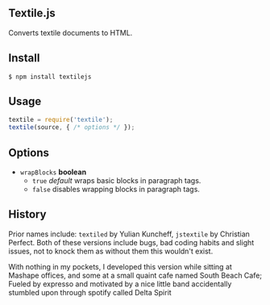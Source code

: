 ## Textile.js

  Converts textile documents to HTML.

## Install

    $ npm install textilejs

## Usage

```js
textile = require('textile');
textile(source, { /* options */ });
```

## Options

  - `wrapBlocks` **boolean**
    - `true` _default_ wraps basic blocks in paragraph tags.
    - `false` disables wrapping blocks in paragraph tags.

## History

  Prior names include: `textiled` by Yulian Kuncheff, `jstextile` by Christian Perfect. 
  Both of these versions include bugs, bad coding habits and slight issues, not to knock them as without them this wouldn't exist. 
  
  With nothing in my pockets, I developed this version while sitting at Mashape offices, and some at a small quaint cafe named South Beach Cafe; 
  Fueled by expresso and motivated by a nice little band accidentally stumbled upon through spotify called Delta Spirit
